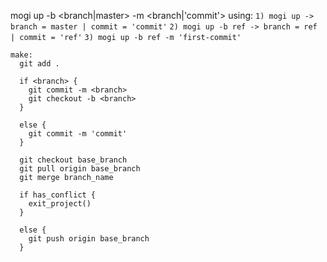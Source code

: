 
mogi up -b <branch|master> -m <branch|'commit'>
using:
  `1) mogi up -> branch = master | commit = 'commit'`
  `2) mogi up -b ref -> branch = ref | commit = 'ref'`
  `3) mogi up -b ref -m 'first-commit'`

````
make:
  git add .

  if <branch> {
    git commit -m <branch>
    git checkout -b <branch>
  }

  else {
    git commit -m 'commit'
  }

  git checkout base_branch
  git pull origin base_branch
  git merge branch_name

  if has_conflict {
    exit_project()
  }

  else {
    git push origin base_branch
  }
````